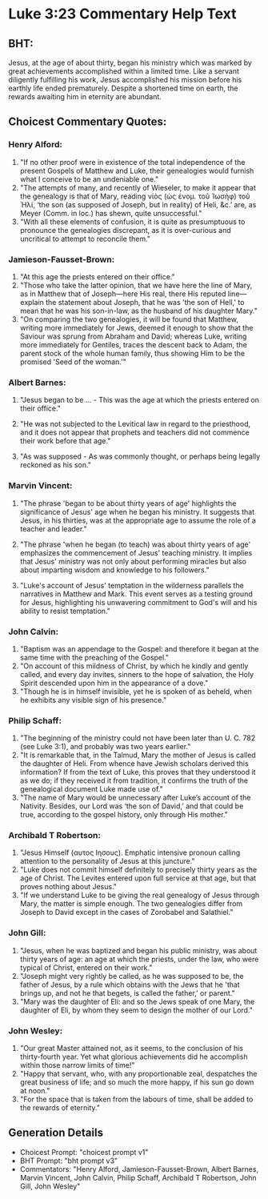 # Luke 3:23 Commentary Help Text

## BHT:
Jesus, at the age of about thirty, began his ministry which was marked by great achievements accomplished within a limited time. Like a servant diligently fulfilling his work, Jesus accomplished his mission before his earthly life ended prematurely. Despite a shortened time on earth, the rewards awaiting him in eternity are abundant.

## Choicest Commentary Quotes:
### Henry Alford:
1. "If no other proof were in existence of the total independence of the present Gospels of Matthew and Luke, their genealogies would furnish what I conceive to be an undeniable one."
2. "The attempts of many, and recently of Wieseler, to make it appear that the genealogy is that of Mary, reading νἱὸς (ὡς ἐνομ. τοῦ Ἰωσὴφ) τοῦ Ἡλί, ‘the son (as supposed of Joseph, but in reality) of Heli, &c.’ are, as Meyer (Comm. in loc.) has shewn, quite unsuccessful."
3. "With all these elements of confusion, it is quite as presumptuous to pronounce the genealogies discrepant, as it is over-curious and uncritical to attempt to reconcile them."

### Jamieson-Fausset-Brown:
1. "At this age the priests entered on their office."
2. "Those who take the latter opinion, that we have here the line of Mary, as in Matthew that of Joseph—here His real, there His reputed line—explain the statement about Joseph, that he was 'the son of Hell,' to mean that he was his son-in-law, as the husband of his daughter Mary."
3. "On comparing the two genealogies, it will be found that Matthew, writing more immediately for Jews, deemed it enough to show that the Saviour was sprung from Abraham and David; whereas Luke, writing more immediately for Gentiles, traces the descent back to Adam, the parent stock of the whole human family, thus showing Him to be the promised 'Seed of the woman.'"

### Albert Barnes:
1. "Jesus began to be ... - This was the age at which the priests entered on their office." 

2. "He was not subjected to the Levitical law in regard to the priesthood, and it does not appear that prophets and teachers did not commence their work before that age."

3. "As was supposed - As was commonly thought, or perhaps being legally reckoned as his son."

### Marvin Vincent:
1. "The phrase 'began to be about thirty years of age' highlights the significance of Jesus' age when he began his ministry. It suggests that Jesus, in his thirties, was at the appropriate age to assume the role of a teacher and leader." 

2. "The phrase 'when he began (to teach) was about thirty years of age' emphasizes the commencement of Jesus' teaching ministry. It implies that Jesus' ministry was not only about performing miracles but also about imparting wisdom and knowledge to his followers." 

3. "Luke's account of Jesus' temptation in the wilderness parallels the narratives in Matthew and Mark. This event serves as a testing ground for Jesus, highlighting his unwavering commitment to God's will and his ability to resist temptation."

### John Calvin:
1. "Baptism was an appendage to the Gospel: and therefore it began at the same time with the preaching of the Gospel."
2. "On account of this mildness of Christ, by which he kindly and gently called, and every day invites, sinners to the hope of salvation, the Holy Spirit descended upon him in the appearance of a dove."
3. "Though he is in himself invisible, yet he is spoken of as beheld, when he exhibits any visible sign of his presence."

### Philip Schaff:
1. "The beginning of the ministry could not have been later than U. C. 782 (see Luke 3:1), and probably was two years earlier."
2. "It is remarkable that, in the Talmud, Mary the mother of Jesus is called the daughter of Heli. From whence have Jewish scholars derived this information? If from the text of Luke, this proves that they understood it as we do; if they received it from tradition, it confirms the truth of the genealogical document Luke made use of."
3. "The name of Mary would be unnecessary after Luke’s account of the Nativity. Besides, our Lord was ‘the son of David,’ and that could be true, according to the gospel history, only through His mother."

### Archibald T Robertson:
1. "Jesus Himself (αυτος Ιησους). Emphatic intensive pronoun calling attention to the personality of Jesus at this juncture."
2. "Luke does not commit himself definitely to precisely thirty years as the age of Christ. The Levites entered upon full service at that age, but that proves nothing about Jesus."
3. "If we understand Luke to be giving the real genealogy of Jesus through Mary, the matter is simple enough. The two genealogies differ from Joseph to David except in the cases of Zorobabel and Salathiel."

### John Gill:
1. "Jesus, when he was baptized and began his public ministry, was about thirty years of age: an age at which the priests, under the law, who were typical of Christ, entered on their work." 
2. "Joseph might very rightly be called, as he was supposed to be, the father of Jesus, by a rule which obtains with the Jews that he 'that brings up, and not he that begets, is called the father,' or parent." 
3. "Mary was the daughter of Eli: and so the Jews speak of one Mary, the daughter of Eli, by whom they seem to design the mother of our Lord."

### John Wesley:
1. "Our great Master attained not, as it seems, to the conclusion of his thirty-fourth year. Yet what glorious achievements did he accomplish within those narrow limits of time!"
2. "Happy that servant, who, with any proportionable zeal, despatches the great business of life; and so much the more happy, if his sun go down at noon."
3. "For the space that is taken from the labours of time, shall be added to the rewards of eternity."


## Generation Details
- Choicest Prompt: "choicest prompt v1"
- BHT Prompt: "bht prompt v3"
- Commentators: "Henry Alford, Jamieson-Fausset-Brown, Albert Barnes, Marvin Vincent, John Calvin, Philip Schaff, Archibald T Robertson, John Gill, John Wesley"
